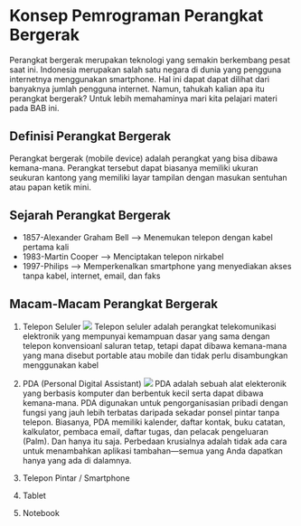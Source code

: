 # Konsep Pemrograman Perangkat Bergerak
Perangkat bergerak merupakan teknologi yang semakin berkembang pesat saat ini. Indonesia merupakan salah satu negara di dunia yang pengguna internetnya menggunakan smartphone. Hal ini dapat dapat dilihat dari banyaknya jumlah pengguna internet. Namun, tahukah kalian apa itu perangkat bergerak? Untuk lebih memahaminya mari kita pelajari materi pada BAB ini.



## Definisi Perangkat Bergerak 
Perangkat bergerak (mobile device)  adalah perangkat yang bisa dibawa kemana-mana. Perangkat tersebut dapat biasanya memiliki ukuran seukuran kantong yang memiliki layar tampilan dengan masukan  sentuhan atau papan ketik mini.

## Sejarah Perangkat Bergerak 
* 1857-Alexander Graham Bell --> Menemukan telepon dengan kabel pertama kali
* 1983-Martin Cooper --> Menciptakan telepon nirkabel 
* 1997-Philips --> Memperkenalkan smartphone yang menyediakan akses tanpa kabel, internet, email, dan faks

## Macam-Macam Perangkat Bergerak 
1. Telepon Seluler
   ![](https://ardina22.github.io/e-module/assets/images/Telepon-Seluler-1.png)
   Telepon seluler adalah perangkat telekomunikasi elektronik yang mempunyai kemampuan dasar yang sama dengan telepon konvensioanl saluran tetap, tetapi dapat dibawa kemana-mana yang mana disebut portable atau mobile dan tidak perlu disambungkan menggunakan kabel
2. PDA (Personal Digital Assistant)
   ![](https://ardina22.github.io/e-module/assets/images/Test.jpeg)
   PDA adalah sebuah alat elekteronik yang berbasis komputer dan berbentuk kecil serta dapat dibawa kemana-mana. PDA digunakan untuk pengorganisasian pribadi  dengan fungsi yang jauh lebih terbatas daripada sekadar ponsel pintar tanpa telepon. Biasanya, PDA memiliki kalender, daftar kontak, buku catatan, kalkulator, pembaca email, daftar tugas, dan pelacak pengeluaran (Palm). Dan hanya itu saja. Perbedaan krusialnya adalah tidak ada cara untuk menambahkan aplikasi tambahan—semua yang Anda dapatkan hanya yang ada di dalamnya.
3. Telepon Pintar / Smartphone
   
5. Tablet
6. Notebook 
